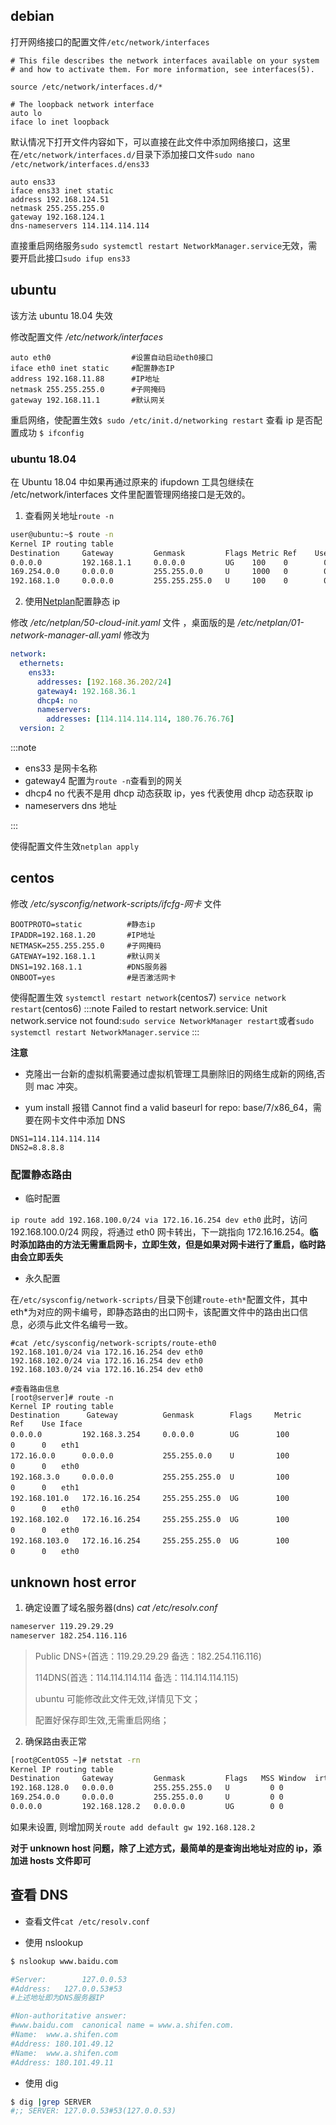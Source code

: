 ## debian

打开网络接口的配置文件`/etc/network/interfaces`

```log
# This file describes the network interfaces available on your system
# and how to activate them. For more information, see interfaces(5).

source /etc/network/interfaces.d/*

# The loopback network interface
auto lo
iface lo inet loopback
```

默认情况下打开文件内容如下，可以直接在此文件中添加网络接口，这里在`/etc/network/interfaces.d/`目录下添加接口文件`sudo nano /etc/network/interfaces.d/ens33`

```log
auto ens33
iface ens33 inet static
address 192.168.124.51
netmask 255.255.255.0
gateway 192.168.124.1
dns-nameservers 114.114.114.114
```

直接重启网络服务`sudo systemctl restart NetworkManager.service`无效，需要开启此接口`sudo ifup ens33`

## ubuntu

该方法 ubuntu 18.04 失效

修改配置文件 _/etc/network/interfaces_

```log
auto eth0                  #设置自动启动eth0接口
iface eth0 inet static     #配置静态IP
address 192.168.11.88      #IP地址
netmask 255.255.255.0      #子网掩码
gateway 192.168.11.1       #默认网关
```

重启网络，使配置生效`$ sudo /etc/init.d/networking restart`
查看 ip 是否配置成功 `$ ifconfig`

### ubuntu 18.04

在 Ubuntu 18.04 中如果再通过原来的 ifupdown 工具包继续在 /etc/network/interfaces 文件里配置管理网络接口是无效的。

1. 查看网关地址`route -n`

```bash
user@ubuntu:~$ route -n
Kernel IP routing table
Destination     Gateway         Genmask         Flags Metric Ref    Use Iface
0.0.0.0         192.168.1.1     0.0.0.0         UG    100    0        0 enp0s3
169.254.0.0     0.0.0.0         255.255.0.0     U     1000   0        0 enp0s3
192.168.1.0     0.0.0.0         255.255.255.0   U     100    0        0 enp0s3
```

2. 使用[Netplan](./netplan)配置静态 ip

修改 _/etc/netplan/50-cloud-init.yaml_ 文件 ，桌面版的是 _/etc/netplan/01-network-manager-all.yaml_ 修改为

```yaml
network:
  ethernets:
    ens33:
      addresses: [192.168.36.202/24]
      gateway4: 192.168.36.1
      dhcp4: no
      nameservers:
        addresses: [114.114.114.114, 180.76.76.76]
  version: 2
```

:::note

- ens33 是网卡名称
- gateway4 配置为`route -n`查看到的网关
- dhcp4 no 代表不是用 dhcp 动态获取 ip，yes 代表使用 dhcp 动态获取 ip
- nameservers dns 地址

:::

使得配置文件生效`netplan apply`

## centos

修改 _/etc/sysconfig/network-scripts/ifcfg-网卡_ 文件

```log
BOOTPROTO=static          #静态ip
IPADDR=192.168.1.20       #IP地址
NETMASK=255.255.255.0     #子网掩码
GATEWAY=192.168.1.1       #默认网关
DNS1=192.168.1.1          #DNS服务器
ONBOOT=yes                #是否激活网卡
```

使得配置生效 `systemctl restart network`(centos7) `service network restart`(centos6)
:::note
Failed to restart network.service: Unit network.service not found:`sudo service NetworkManager restart`或者`sudo systemctl restart NetworkManager.service`
:::

**注意**

- 克隆出一台新的虚拟机需要通过虚拟机管理工具删除旧的网络生成新的网络,否则 mac 冲突。

- yum install 报错 Cannot find a valid baseurl for repo: base/7/x86_64，需要在网卡文件中添加 DNS

```log
DNS1=114.114.114.114
DNS2=8.8.8.8
```

### 配置静态路由

- 临时配置

`ip route add 192.168.100.0/24 via 172.16.16.254 dev eth0`
此时，访问 192.168.100.0/24 网段，将通过 eth0 网卡转出，下一跳指向 172.16.16.254。**临时添加路由的方法无需重启网卡，立即生效，但是如果对网卡进行了重启，临时路由会立即丢失**

- 永久配置

在`/etc/sysconfig/network-scripts/`目录下创建`route-eth*`配置文件，其中 eth\*为对应的网卡编号，即静态路由的出口网卡，该配置文件中的路由出口信息，必须与此文件名编号一致。

```log
#cat /etc/sysconfig/network-scripts/route-eth0
192.168.101.0/24 via 172.16.16.254 dev eth0
192.168.102.0/24 via 172.16.16.254 dev eth0
192.168.103.0/24 via 172.16.16.254 dev eth0

#查看路由信息
[root@server]# route -n
Kernel IP routing table
Destination      Gateway          Genmask        Flags     Metric     Ref    Use Iface
0.0.0.0         192.168.3.254     0.0.0.0        UG　　     100　　　　　0      0　　eth1
172.16.0.0      0.0.0.0           255.255.0.0    U　　      100　　　　　0      0　　eth0
192.168.3.0     0.0.0.0           255.255.255.0  U　　      100　　　　　0      0　　eth1
192.168.101.0   172.16.16.254　　　255.255.255.0  UG　　     100　　　　　0      0　　eth0
192.168.102.0   172.16.16.254　　　255.255.255.0  UG 　　    100　　　　　0      0　　eth0
192.168.103.0   172.16.16.254　　　255.255.255.0  UG　　     100　　　　　0      0　　eth0
```

## unknown host error

1. 确定设置了域名服务器(dns) _cat /etc/resolv.conf_

```bash
nameserver 119.29.29.29  
nameserver 182.254.116.116  
```

> Public DNS+(首选：119.29.29.29 备选：182.254.116.116)
>
> 114DNS(首选：114.114.114.114 备选：114.114.114.115)
>
> ubuntu 可能修改此文件无效,详情见下文；
>
> 配置好保存即生效,无需重启网络；

2. 确保路由表正常

```bash
[root@CentOS5 ~]# netstat -rn  
Kernel IP routing table  
Destination     Gateway         Genmask         Flags   MSS Window  irtt Iface  
192.168.128.0   0.0.0.0         255.255.255.0   U         0 0          0 eth0  
169.254.0.0     0.0.0.0         255.255.0.0     U         0 0          0 eth0  
0.0.0.0         192.168.128.2   0.0.0.0         UG        0 0          0 eth0 
```

如果未设置, 则增加网关`route add default gw 192.168.128.2`

**对于 unknown host 问题，除了上述方式，最简单的是查询出地址对应的 ip，添加进 hosts 文件即可**

## 查看 DNS

- 查看文件`cat /etc/resolv.conf`

- 使用 nslookup

```bash
$ nslookup www.baidu.com

#Server:		127.0.0.53
#Address:	127.0.0.53#53
#上述地址即为DNS服务器IP

#Non-authoritative answer:
#www.baidu.com	canonical name = www.a.shifen.com.
#Name:	www.a.shifen.com
#Address: 180.101.49.12
#Name:	www.a.shifen.com
#Address: 180.101.49.11
```

- 使用 dig

```bash
$ dig |grep SERVER
#;; SERVER: 127.0.0.53#53(127.0.0.53)
```
